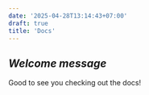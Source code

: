```yaml
---
date: '2025-04-28T13:14:43+07:00'
draft: true
title: 'Docs'
---
```


*Welcome message*
---
Good to see you checking out the docs! 
